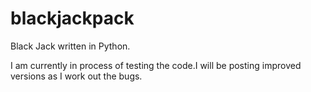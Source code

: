 # blackjackpack
Black Jack written in Python. 

I am currently in process of testing the code.I will be posting improved versions as I work out the bugs. 
